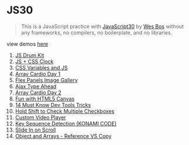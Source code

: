 # JS30

> This is a JavaScript practice with [JavaScript30](https://javascript30.com/) by [Wes Bos](https://github.com/wesbos) without any frameworks, no compilers, no boilerplate, and no libraries.

view demos [here](https://sujon-ahmed.github.io/JS30/)

1. [JS Drum Kit](https://github.com/Sujon-Ahmed/JS30/blob/main/01-JSDrumKit/README.md)
2. [JS + CSS Clock](https://github.com/Sujon-Ahmed/JS30/blob/main/02-JS+CSSClock/README.md)
3. [CSS Variables and JS](https://github.com/Sujon-Ahmed/JS30/blob/main/03-CSS%20Variables%20and%20JS/README.md)
4. [Array Cardio Day 1](https://github.com/sujon-ahmed/JS30/blob/main/04-Array%20cardio%20day%201/README.md)
5. [Flex Panels Image Gallery](https://github.com/sujon-ahmed/JS30/blob/main/05-flex%20panels%20image%20gallery/README.md)
6. [Ajax Type Ahead](https://github.com/sujon-ahmed/JS30/blob/main/06-Ajax%20Type%20Ahead/README.md)
7. [Array Cardio Day 2](https://github.com/sujon-ahmed/JS30/blob/main/07-Array%20cardio%20day%202/README.md)
8. [Fun with HTML5 Canvas](https://github.com/sujon-ahmed/JS30/blob/main/08-Fun%20with%20HTML5%20Canvas/README.md)
9. [14 Must Know Dev Tools Tricks](https://github.com/sujon-ahmed/JS30/blob/main/09-Dev%20Tools%20Domination/README.md)
10. [Hold Shift to Check Multiple Checkboxes](https://github.com/sujon-ahmed/JS30/blob/main/10-Hold%20Shift%20and%20Check%20Checkboxes/README.md)
11. [Custom Video Player](https://github.com/sujon-ahmed/JS30/blob/main/11-Custom%20Video%20Player/README.md)
12. [Key Sequence Detection (KONAMI CODE)](https://github.com/sujon-ahmed/JS30/blob/main/12-Key%20Sequence%20Detection/README.md)
13. [Slide In on Scroll](https://github.com/sujon-ahmed/JS30/blob/main/13-Slide%20in%20on%20Scroll/README.md#checking-images)
14. [Object and Arrays - Reference VS Copy](https://github.com/sujon-ahmed/JS30/blob/main/14-JavaScript%20References%20VS%20Copying/README.md)